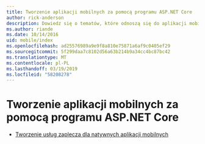 ```yaml
---
title: Tworzenie aplikacji mobilnych za pomocą programu ASP.NET Core
author: rick-anderson
description: Dowiedz się o tematów, które odnoszą się do aplikacji mobilnych za pomocą platformy ASP.NET Core.
ms.author: riande
ms.date: 10/14/2016
uid: mobile/index
ms.openlocfilehash: ad25576989a9e9f8a810e75871a6af9c0405ef29
ms.sourcegitcommit: 5f299daa7c8102d56a63b214b9a34cc4bc87bc42
ms.translationtype: MT
ms.contentlocale: pl-PL
ms.lasthandoff: 03/19/2019
ms.locfileid: "58208278"
---
```

# <a name="mobile-development-with-aspnet-core"></a>Tworzenie aplikacji mobilnych za pomocą programu ASP.NET Core

* [Tworzenie usług zaplecza dla natywnych aplikacji mobilnych](native-mobile-backend.md)
